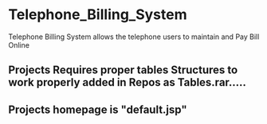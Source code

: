 # Telephone_Billing_System
Telephone Billing System allows the telephone users to maintain and Pay Bill Online

## Projects Requires proper tables Structures to work properly added in Repos as Tables.rar.....
## Projects homepage is "default.jsp"
